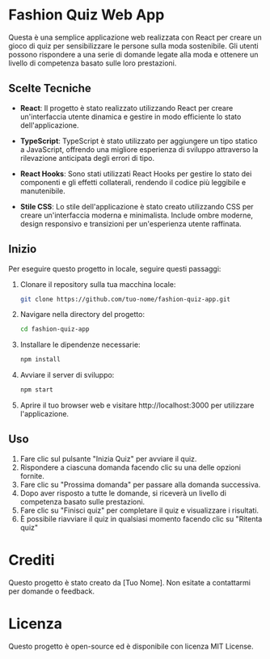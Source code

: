# Fashion Quiz Web App

Questa è una semplice applicazione web realizzata con React per creare un gioco di quiz per sensibilizzare le persone sulla moda sostenibile. Gli utenti possono rispondere a una serie di domande legate alla moda e ottenere un livello di competenza basato sulle loro prestazioni.

## Scelte Tecniche

- **React**: Il progetto è stato realizzato utilizzando React per creare un'interfaccia utente dinamica e gestire in modo efficiente lo stato dell'applicazione.

- **TypeScript**: TypeScript è stato utilizzato per aggiungere un tipo statico a JavaScript, offrendo una migliore esperienza di sviluppo attraverso la rilevazione anticipata degli errori di tipo.

- **React Hooks**: Sono stati utilizzati React Hooks per gestire lo stato dei componenti e gli effetti collaterali, rendendo il codice più leggibile e manutenibile.

- **Stile CSS**: Lo stile dell'applicazione è stato creato utilizzando CSS per creare un'interfaccia moderna e minimalista. Include ombre moderne, design responsivo e transizioni per un'esperienza utente raffinata.

## Inizio

Per eseguire questo progetto in locale, seguire questi passaggi:

1. Clonare il repository sulla tua macchina locale:

   ```bash
   git clone https://github.com/tuo-nome/fashion-quiz-app.git

2. Navigare nella directory del progetto:

    ```bash
   cd fashion-quiz-app

3. Installare le dipendenze necessarie:
    
    ```bash
   npm install

3. Avviare il server di sviluppo:
    
    ```bash
   npm start

4. Aprire il tuo browser web e visitare http://localhost:3000 per utilizzare l'applicazione.


## Uso
1. Fare clic sul pulsante "Inizia Quiz" per avviare il quiz.
2. Rispondere a ciascuna domanda facendo clic su una delle opzioni fornite.
3. Fare clic su "Prossima domanda" per passare alla domanda successiva.
4. Dopo aver risposto a tutte le domande, si riceverà un livello di competenza basato sulle prestazioni.
5. Fare clic su "Finisci quiz" per completare il quiz e visualizzare i risultati.
6. È possibile riavviare il quiz in qualsiasi momento facendo clic su "Ritenta quiz"

# Crediti
Questo progetto è stato creato da [Tuo Nome]. Non esitate a contattarmi per domande o feedback.

# Licenza
Questo progetto è open-source ed è disponibile con licenza MIT License.

